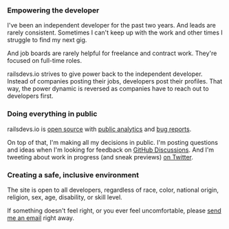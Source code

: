 ### Empowering the developer

I've been an independent developer for the past two years. And leads are rarely consistent. Sometimes I can't keep up with the work and other times I struggle to find my next gig.

And job boards are rarely helpful for freelance and contract work. They're focused on full-time roles.

railsdevs.io strives to give power back to the independent developer. Instead of companies posting their jobs, developers post their profiles. That way, the power dynamic is reversed as companies have to reach out to developers first.

### Doing everything in public

railsdevs.io is [open source](https://github.com/joemasilotti/railsdevs.io/) with [public analytics](https://app.usefathom.com/share/cacnfaan/railsdevs.io) and [bug reports](https://app.honeybadger.io/project/EKRGgkQdR0).

On top of that, I'm making all my decisions in public. I'm posting questions and ideas when I'm looking for feedback on [GitHub Discussions](https://github.com/joemasilotti/railsdevs.io/discussions). And I'm tweeting about work in progress (and sneak previews) [on Twitter](https://twitter.com/joemasilotti).

### Creating a safe, inclusive environment

The site is open to all developers, regardless of race, color, national origin, religion, sex, age, disability, or skill level.

If something doesn't feel right, or you ever feel uncomfortable, please [send me an email](mailto:joe@masilotti.com) right away.

